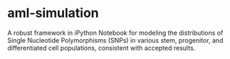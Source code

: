 # aml-simulation
A robust framework in iPython Notebook for modeling the distributions of Single Nucleotide Polymorphisms (SNPs) in various stem, progenitor, and differentiated cell populations, consistent with accepted results.
